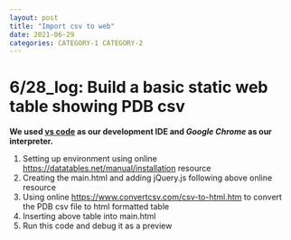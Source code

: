 ```yaml
---
layout: post
title: "Import csv to web"
date: 2021-06-29
categories: CATEGORY-1 CATEGORY-2
---
```


# 6/28_log: Build a basic static web table showing PDB csv

**We used [vs code](https://code.visualstudio.com/) as our development IDE and *Google Chrome* as our interpreter.**

1. Setting up environment using online https://datatables.net/manual/installation resource
1. Creating the main.html and adding jQuery.js following above online resource
2. Using online https://www.convertcsv.com/csv-to-html.htm to convert the PDB csv file to html formatted table
3. Inserting above table into main.html
4. Run this code and debug it as a preview